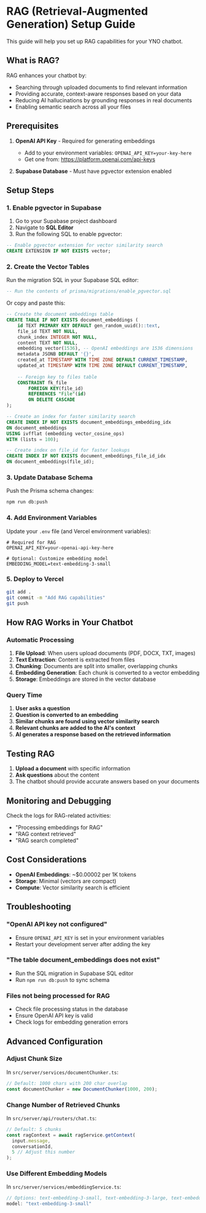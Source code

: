 # RAG (Retrieval-Augmented Generation) Setup Guide

This guide will help you set up RAG capabilities for your YNO chatbot.

## What is RAG?

RAG enhances your chatbot by:
- Searching through uploaded documents to find relevant information
- Providing accurate, context-aware responses based on your data
- Reducing AI hallucinations by grounding responses in real documents
- Enabling semantic search across all your files

## Prerequisites

1. **OpenAI API Key** - Required for generating embeddings
   - Add to your environment variables: `OPENAI_API_KEY=your-key-here`
   - Get one from: https://platform.openai.com/api-keys

2. **Supabase Database** - Must have pgvector extension enabled

## Setup Steps

### 1. Enable pgvector in Supabase

1. Go to your Supabase project dashboard
2. Navigate to **SQL Editor**
3. Run the following SQL to enable pgvector:

```sql
-- Enable pgvector extension for vector similarity search
CREATE EXTENSION IF NOT EXISTS vector;
```

### 2. Create the Vector Tables

Run the migration SQL in your Supabase SQL editor:

```sql
-- Run the contents of prisma/migrations/enable_pgvector.sql
```

Or copy and paste this:

```sql
-- Create the document embeddings table
CREATE TABLE IF NOT EXISTS document_embeddings (
    id TEXT PRIMARY KEY DEFAULT gen_random_uuid()::text,
    file_id TEXT NOT NULL,
    chunk_index INTEGER NOT NULL,
    content TEXT NOT NULL,
    embedding vector(1536), -- OpenAI embeddings are 1536 dimensions
    metadata JSONB DEFAULT '{}',
    created_at TIMESTAMP WITH TIME ZONE DEFAULT CURRENT_TIMESTAMP,
    updated_at TIMESTAMP WITH TIME ZONE DEFAULT CURRENT_TIMESTAMP,
    
    -- Foreign key to files table
    CONSTRAINT fk_file
        FOREIGN KEY(file_id) 
        REFERENCES "File"(id)
        ON DELETE CASCADE
);

-- Create an index for faster similarity search
CREATE INDEX IF NOT EXISTS document_embeddings_embedding_idx 
ON document_embeddings 
USING ivfflat (embedding vector_cosine_ops)
WITH (lists = 100);

-- Create index on file_id for faster lookups
CREATE INDEX IF NOT EXISTS document_embeddings_file_id_idx 
ON document_embeddings(file_id);
```

### 3. Update Database Schema

Push the Prisma schema changes:

```bash
npm run db:push
```

### 4. Add Environment Variables

Update your `.env` file (and Vercel environment variables):

```env
# Required for RAG
OPENAI_API_KEY=your-openai-api-key-here

# Optional: Customize embedding model
EMBEDDING_MODEL=text-embedding-3-small
```

### 5. Deploy to Vercel

```bash
git add .
git commit -m "Add RAG capabilities"
git push
```

## How RAG Works in Your Chatbot

### Automatic Processing

1. **File Upload**: When users upload documents (PDF, DOCX, TXT, images)
2. **Text Extraction**: Content is extracted from files
3. **Chunking**: Documents are split into smaller, overlapping chunks
4. **Embedding Generation**: Each chunk is converted to a vector embedding
5. **Storage**: Embeddings are stored in the vector database

### Query Time

1. **User asks a question**
2. **Question is converted to an embedding**
3. **Similar chunks are found using vector similarity search**
4. **Relevant chunks are added to the AI's context**
5. **AI generates a response based on the retrieved information**

## Testing RAG

1. **Upload a document** with specific information
2. **Ask questions** about the content
3. The chatbot should provide accurate answers based on your documents

## Monitoring and Debugging

Check the logs for RAG-related activities:
- "Processing embeddings for RAG"
- "RAG context retrieved"
- "RAG search completed"

## Cost Considerations

- **OpenAI Embeddings**: ~$0.00002 per 1K tokens
- **Storage**: Minimal (vectors are compact)
- **Compute**: Vector similarity search is efficient

## Troubleshooting

### "OpenAI API key not configured"
- Ensure `OPENAI_API_KEY` is set in your environment variables
- Restart your development server after adding the key

### "The table document_embeddings does not exist"
- Run the SQL migration in Supabase SQL editor
- Run `npm run db:push` to sync schema

### Files not being processed for RAG
- Check file processing status in the database
- Ensure OpenAI API key is valid
- Check logs for embedding generation errors

## Advanced Configuration

### Adjust Chunk Size

In `src/server/services/documentChunker.ts`:
```typescript
// Default: 1000 chars with 200 char overlap
const documentChunker = new DocumentChunker(1000, 200);
```

### Change Number of Retrieved Chunks

In `src/server/api/routers/chat.ts`:
```typescript
// Default: 5 chunks
const ragContext = await ragService.getContext(
  input.message,
  conversationId,
  5 // Adjust this number
);
```

### Use Different Embedding Models

In `src/server/services/embeddingService.ts`:
```typescript
// Options: text-embedding-3-small, text-embedding-3-large, text-embedding-ada-002
model: "text-embedding-3-small"
```